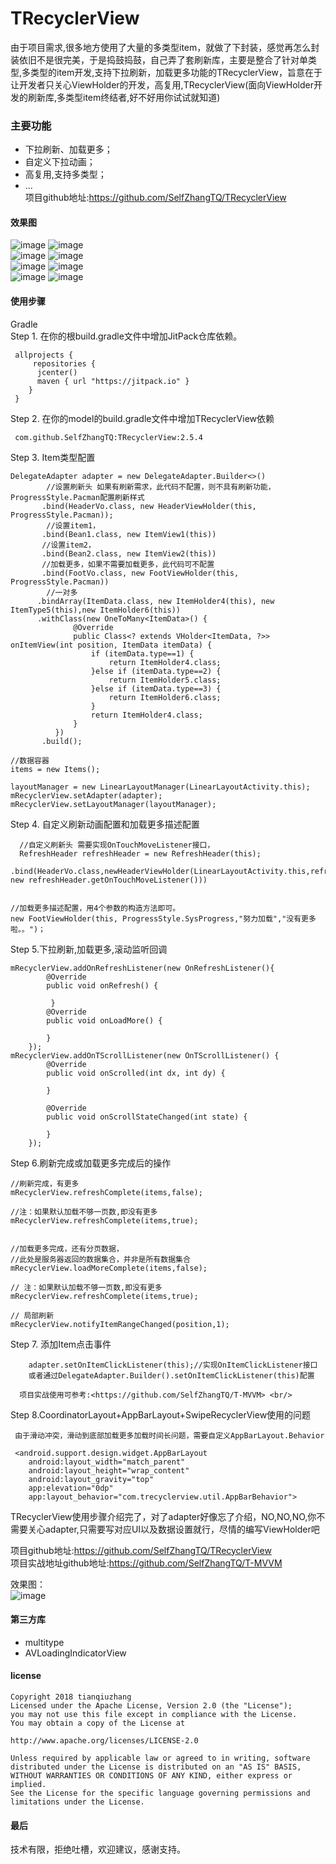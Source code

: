 # TRecyclerView<br/>

由于项目需求,很多地方使用了大量的多类型item，就做了下封装，感觉再怎么封装依旧不是很完美，于是捣鼓捣鼓，自己弄了套刷新库，主要是整合了针对单类型,多类型的item开发,支持下拉刷新，加载更多功能的TRecyclerView，旨意在于让开发者只关心ViewHolder的开发，高复用,TRecyclerView(面向ViewHolder开发的刷新库,多类型item终结者,好不好用你试试就知道) <br/>
### 主要功能<br/>
   * 下拉刷新、加载更多；<br/>
   * 自定义下拉动画；<br/>
   * 高复用,支持多类型；<br/>
   * ...<br/>
   项目github地址:<https://github.com/SelfZhangTQ/TRecyclerView> <br/>

#### 效果图 <br/>
![image](https://github.com/SelfZhangTQ/TRecyclerView/raw/master/screenshots/111.png)
![image](https://github.com/SelfZhangTQ/TRecyclerView/raw/master/screenshots/222.png)<br/>
![image](https://github.com/SelfZhangTQ/TRecyclerView/raw/master/screenshots/333.png)
![image](https://github.com/SelfZhangTQ/TRecyclerView/raw/master/screenshots/444.png)<br/>
![image](https://github.com/SelfZhangTQ/TRecyclerView/raw/master/screenshots/555.png)
![image](https://github.com/SelfZhangTQ/TRecyclerView/raw/master/screenshots/666.png)<br/>
![image](https://github.com/SelfZhangTQ/TRecyclerView/raw/master/screenshots/777.png)
![image](https://github.com/SelfZhangTQ/TRecyclerView/raw/master/screenshots/888.png)<br/>


#### 使用步骤 <br/>
  Gradle<br/>
 Step 1. 在你的根build.gradle文件中增加JitPack仓库依赖。

     allprojects {
         repositories {
          jcenter()
          maven { url "https://jitpack.io" }
        }
     }

 Step 2. 在你的model的build.gradle文件中增加TRecyclerView依赖<br/>

     com.github.SelfZhangTQ:TRecyclerView:2.5.4



 Step 3. Item类型配置<br/>

    DelegateAdapter adapter = new DelegateAdapter.Builder<>()
            //设置刷新头 如果有刷新需求，此代码不配置，则不具有刷新功能，ProgressStyle.Pacman配置刷新样式
           .bind(HeaderVo.class, new HeaderViewHolder(this, ProgressStyle.Pacman));
            //设置item1，
           .bind(Bean1.class, new ItemView1(this))
           //设置item2，
           .bind(Bean2.class, new ItemView2(this))
           //加载更多，如果不需要加载更多，此代码可不配置
           .bind(FootVo.class, new FootViewHolder(this, ProgressStyle.Pacman))
            //一对多
          .bindArray(ItemData.class, new ItemHolder4(this), new ItemType5(this),new ItemHolder6(this))
          .withClass(new OneToMany<ItemData>() {
                  @Override
                  public Class<? extends VHolder<ItemData, ?>> onItemView(int position, ItemData itemData) {
                      if (itemData.type==1) {
                          return ItemHolder4.class;
                      }else if (itemData.type==2) {
                          return ItemHolder5.class;
                      }else if (itemData.type==3) {
                          return ItemHolder6.class;
                      }
                      return ItemHolder4.class;
                  }
              })
           .build();
    
    //数据容器
    items = new Items();

    layoutManager = new LinearLayoutManager(LinearLayoutActivity.this);
    mRecyclerView.setAdapter(adapter);
    mRecyclerView.setLayoutManager(layoutManager);


 Step 4. 自定义刷新动画配置和加载更多描述配置<br/>
       
      //自定义刷新头 需要实现OnTouchMoveListener接口，
      RefreshHeader refreshHeader = new RefreshHeader(this);
     .bind(HeaderVo.class,newHeaderViewHolder(LinearLayoutActivity.this,refreshHeader, new refreshHeader.getOnTouchMoveListener()))
                
                
    //加载更多描述配置，用4个参数的构造方法即可。
    new FootViewHolder(this, ProgressStyle.SysProgress,"努力加载","没有更多啦。。")；          

 Step 5.下拉刷新,加载更多,滚动监听回调<br/>

    mRecyclerView.addOnRefreshListener(new OnRefreshListener(){
            @Override
            public void onRefresh() {

             }
            @Override
            public void onLoadMore() {

            }
        });
    mRecyclerView.addOnTScrollListener(new OnTScrollListener() {
            @Override
            public void onScrolled(int dx, int dy) {

            }

            @Override
            public void onScrollStateChanged(int state) {

            }
        });

  Step 6.刷新完成或加载更多完成后的操作<br/>
   
    //刷新完成，有更多
    mRecyclerView.refreshComplete(items,false);
    
    //注：如果默认加载不够一页数,即没有更多
    mRecyclerView.refreshComplete(items,true);
   
    
    //加载更多完成，还有分页数据，
    //此处是服务器返回的数据集合，并非是所有数据集合
    mRecyclerView.loadMoreComplete(items,false);
    
    // 注：如果默认加载不够一页数,即没有更多
    mRecyclerView.refreshComplete(items,true);

    // 局部刷新
    mRecyclerView.notifyItemRangeChanged(position,1);


  Step 7. 添加Item点击事件

        adapter.setOnItemClickListener(this);//实现OnItemClickListener接口
        或者通过DelegateAdapter.Builder().setOnItemClickListener(this)配置
        
      项目实战使用可参考:<https://github.com/SelfZhangTQ/T-MVVM> <br/>

  Step 8.CoordinatorLayout+AppBarLayout+SwipeRecyclerView使用的问题<br/>
     
     由于滑动冲突，滑动到底部加载更多加载时间长问题，需要自定义AppBarLayout.Behavior
     
     <android.support.design.widget.AppBarLayout
        android:layout_width="match_parent"
        android:layout_height="wrap_content"
        android:layout_gravity="top"
        app:elevation="0dp"
        app:layout_behavior="com.trecyclerview.util.AppBarBehavior">
     

 TRecyclerView使用步骤介绍完了，对了adapter好像忘了介绍，NO,NO,NO,你不需要关心adapter,只需要写对应UI以及数据设置就行，尽情的编写ViewHolder吧


 项目github地址:<https://github.com/SelfZhangTQ/TRecyclerView> <br/>
项目实战地址github地址:<https://github.com/SelfZhangTQ/T-MVVM> <br/>

效果图：<br/>
![image](https://github.com/SelfZhangTQ/TRecyclerView/raw/master/screenshots/9_video.gif)<br/>

#### 第三方库 <br/>
* multitype <br/>
* AVLoadingIndicatorView <br/>

#### license <br/>
     
    Copyright 2018 tianqiuzhang
    Licensed under the Apache License, Version 2.0 (the "License");
    you may not use this file except in compliance with the License.
    You may obtain a copy of the License at

    http://www.apache.org/licenses/LICENSE-2.0

    Unless required by applicable law or agreed to in writing, software
    distributed under the License is distributed on an "AS IS" BASIS,
    WITHOUT WARRANTIES OR CONDITIONS OF ANY KIND, either express or implied.
    See the License for the specific language governing permissions and
    limitations under the License.
#### 最后 <br/>
技术有限，拒绝吐槽，欢迎建议，感谢支持。
